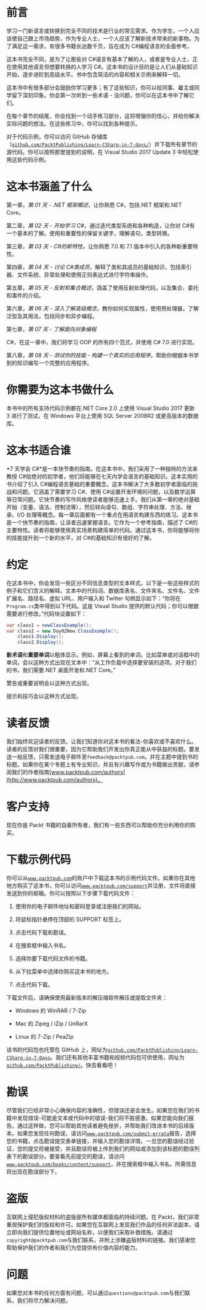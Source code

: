 # 前言

学习一门新语言或转换到完全不同的技术是行业的常见需求。作为学生，一个人应该使自己跟上市场趋势，作为专业人士，一个人应该了解新技术带来的新事物。为了满足这一需求，有很多书籍长达数千页，旨在成为 C#编程语言的全面参考。

这本书完全不同，是为了让那些对 C#语言有基本了解的人，或者是专业人士，正在使用其他语言但想要转换的人学习 C#。这本书的设计目的是让人们从基础知识开始，逐步进阶到高级水平。书中包含简洁的内容和相关示例来解释一切。

这本书中有很多部分会鼓励你学习更多；有了这些知识，你可以给同事、雇主或同学留下深刻印象。你会第一次听到一些术语 - 没问题，你可以在这本书中了解它们。

在每个章节的结尾，你会找到一个动手练习部分，这将增强你的信心，并给你解决实际问题的想法。在这些练习中，你可以找到各种提示。

对于代码示例，你可以访问 GitHub 存储库（[`github.com/PacktPublishing/Learn-CSharp-in-7-days/`](https://github.com/PacktPublishing/Learn-CSharp-in-7-days/)）并下载所有章节的源代码。你可以按照那里提到的说明，在 Visual Studio 2017 Update 3 中轻松使用这些代码示例。

# 这本书涵盖了什么

第一章，*第 01 天 - .NET 框架概述*，让你熟悉 C#，包括.NET 框架和.NET Core。

第二章，*第 02 天 - 开始学习 C#*，通过迭代类型系统和各种构造，让你对 C#有一个基本的了解。使用和重要性的保留关键字，理解语句，类型转换。

第三章，*第 03 天 - C#的新特性*，让你熟悉 7.0 和 7.1 版本中引入的各种新重要特性。

第四章，*第 04 天 - 讨论 C#类成员*，解释了类和其成员的基础知识，包括索引器、文件系统、异常处理和使用正则表达式进行字符串操作。

第五章，*第 05 天 - 反射和集合概述*，涵盖了使用反射处理代码，以及集合、委托和事件的介绍。

第六章，*第 06 天 - 深入了解高级概念*，教你如何实现属性，使用预处理器，了解泛型及其用法，包括同步和异步编程。

第七章，*第 07 天 - 了解面向对象编程*

*C#*，在这一章中，我们将学习 OOP 的所有四个范式，并使用 C# 7.0 进行实现。

第八章，*第 08 天 - 测试你的技能 - 构建一个真实的应用程序*，帮助你根据本书学到的知识编写一个完整的应用程序。

# 你需要为这本书做什么

本书中的所有支持代码示例都在.NET Core 2.0 上使用 Visual Studio 2017 更新 3 进行了测试，在 Windows 平台上使用 SQL Server 2008R2 或更高版本的数据库。

# 这本书适合谁

*7 天学会 C#*是一本快节奏的指南。在这本书中，我们采用了一种独特的方法来教授 C#给绝对的初学者，他们将能够在七天内学会语言的基础知识。这本实用的书介绍了引入 C#编程语言基础的重要概念。这本书解决了大多数初学者面临的挑战和问题。它涵盖了需要学习 C#、使用 C#设置开发环境的问题，以及数学运算等日常问题。它快节奏的写作风格使读者能够迅速上手。我们从第一章的绝对基础开始（变量、语法、控制流等），然后转向语句、数组、字符串处理、方法、继承、I/O 处理等概念。每一章后面都有一个重点在用语言构建东西的练习。这本书是一个快节奏的指南，让读者迅速掌握语言。它作为一个参考指南，描述了 C#的主要特性。读者将能够使用真实场景构建简单的代码。通过这本书，你将能够将你的技能提升到一个新的水平，对 C#的基础知识有很好的了解。

# 约定

在这本书中，你会发现一些区分不同信息类型的文本样式。以下是一些这些样式的例子和它们含义的解释。文本中的代码词、数据库表名、文件夹名、文件名、文件扩展名、路径名、虚拟 URL、用户输入和 Twitter 句柄显示如下：“你将在`Program.cs`类中得到以下代码。这是 Visual Studio 提供的默认代码；你可以根据需要进行修改。”代码块设置如下：

```cs
var class1 = newClassExample(); 
var class2 = new Day02New.ClassExample(); 
    class1.Display(); 
    class2.Display(); 
```

**新术语**和**重要单词**以粗体显示。例如，屏幕上看到的单词，比如菜单或对话框中的单词，会以这种方式出现在文本中：“从工作负载中选择要安装的选项。对于我们的书，我们需要.NET 桌面开发和.NET Core。”

警告或重要说明会以这种方式出现。

提示和技巧会以这种方式出现。

# 读者反馈

我们始终欢迎读者的反馈。让我们知道你对这本书的看法-你喜欢或不喜欢什么。读者的反馈对我们很重要，因为它帮助我们开发出你真正能从中获益的标题。要发送一般反馈，只需发送电子邮件至`feedback@packtpub.com`，并在主题中提到书的标题。如果你在某个专题上有专业知识，并且有兴趣写作或为书籍做出贡献，请参阅我们的作者指南[www.packtpub.com/authors](http://www.packtpub.com/authors)。

# 客户支持

现在你是 Packt 书籍的自豪所有者，我们有一些东西可以帮助你充分利用你的购买。

# 下载示例代码

你可以从[`www.packtpub.com`](http://www.packtpub.com)的账户中下载这本书的示例代码文件。如果你在其他地方购买了这本书，你可以访问[`www.packtpub.com/support`](http://www.packtpub.com/support)并注册，文件将直接发送到你的邮箱。你可以按照以下步骤下载代码文件：

1.  使用你的电子邮件地址和密码登录或注册我们的网站。

1.  将鼠标指针悬停在顶部的 SUPPORT 标签上。

1.  点击代码下载和勘误。

1.  在搜索框中输入书名。

1.  选择你要下载代码文件的书籍。

1.  从下拉菜单中选择你购买这本书的地方。

1.  点击代码下载。

下载文件后，请确保使用最新版本的解压缩软件解压或提取文件夹：

+   Windows 的 WinRAR / 7-Zip

+   Mac 的 Zipeg / iZip / UnRarX

+   Linux 的 7-Zip / PeaZip

该书的代码包也托管在 GitHub 上，网址为[`github.com/PacktPublishing/Learn-CSharp-in-7-Days`](https://github.com/PacktPublishing/Learn-CSharp-in-7-Days)。我们还有其他丰富书籍和视频代码包可供使用，网址为[`github.com/PacktPublishing/`](https://github.com/PacktPublishing/)。快去看看吧！

# 勘误

尽管我们已经非常小心确保内容的准确性，但错误还是会发生。如果您在我们的书籍中发现错误-可能是文本或代码中的错误-我们将不胜感激，如果您能向我们报告。通过这样做，您可以帮助其他读者避免挫折，并帮助我们改进本书的后续版本。如果您发现任何勘误，请访问[`www.packtpub.com/submit-errata`](http://www.packtpub.com/submit-errata)报告，选择您的书籍，点击勘误提交表单链接，并输入您的勘误详情。一旦您的勘误经过验证，您的提交将被接受，并且勘误将被上传到我们的网站或添加到该标题的勘误列表下的勘误部分。要查看先前提交的勘误，请访问[`www.packtpub.com/books/content/support`](https://www.packtpub.com/books/content/support)，并在搜索框中输入书名。所需信息将出现在勘误部分下。

# 盗版

互联网上侵犯版权材料的盗版是所有媒体都面临的持续问题。在 Packt，我们非常重视保护我们的版权和许可。如果您在互联网上发现我们作品的任何非法副本，请立即向我们提供位置地址或网站名称，以便我们采取补救措施。请通过`copyright@packtpub.com`与我们联系，并附上涉嫌盗版材料的链接。我们感谢您帮助保护我们的作者和我们为您提供有价值内容的能力。

# 问题

如果您对本书的任何方面有问题，可以通过`questions@packtpub.com`与我们联系，我们将尽力解决问题。
